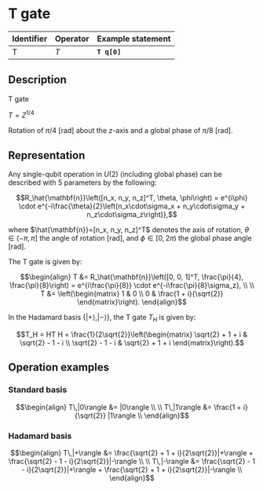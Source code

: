 # T gate

| Identifier | Operator | Example statement |
|------------|----------|-------------------|
| T          | $T$      | **`T q[0]`**      |

## Description

T gate

$T = Z^{1/4}$

Rotation of $\pi/4$ [rad] about the _z_-axis and a global phase of $\pi/8$ [rad].

## Representation

Any single-qubit operation in $U(2)$ (including global phase) can be described with 5 parameters by the following:

$$R_\hat{\mathbf{n}}\left([n_x, n_y, n_z]^T, \theta, \phi\right) = e^{i\phi} \cdot e^{-i\frac{\theta}{2}\left(n_x\cdot\sigma_x + n_y\cdot\sigma_y + n_z\cdot\sigma_z\right)},$$

where $\hat{\mathbf{n}}=[n_x, n_y, n_z]^T$ denotes the axis of rotation, $\theta\in(-\pi, \pi]$ the angle of rotation [rad], and $\phi\in[0,2\pi)$ the global phase angle [rad].

The T gate is given by:

$$\begin{align}
T &= R_\hat{\mathbf{n}}\left([0, 0, 1]^T, \frac{\pi}{4}, \frac{\pi}{8}\right) = e^{i\frac{\pi}{8}} \cdot e^{-i\frac{\pi}{8}\sigma_z}, \\
\\
T &= \left(\begin{matrix}
1 & 0 \\
0 & \frac{1 + i}{\sqrt{2}} 
\end{matrix}\right).
\end{align}$$

In the Hadamard basis $\{|+\rangle, |-\rangle\}$, the T gate $T_H$ is given by:

$$T_H = HT H = \frac{1}{2\sqrt{2}}\left(\begin{matrix}
\sqrt{2} + 1 + i & \sqrt{2} - 1 - i \\ 
\sqrt{2} - 1 - i & \sqrt{2} + 1 + i
\end{matrix}\right).$$

## Operation examples

### Standard basis

$$\begin{align}
T\,|0\rangle &= |0\rangle \\
\\
T\,|1\rangle &= \frac{1 + i}{\sqrt{2}} |1\rangle \\
\end{align}$$

### Hadamard basis

$$\begin{align}
T\,|+\rangle &= \frac{\sqrt{2} + 1 + i}{2\sqrt{2}}|+\rangle + \frac{\sqrt{2} - 1 - i}{2\sqrt{2}}|-\rangle \\
\\
T\,|-\rangle &= \frac{\sqrt{2} - 1 - i}{2\sqrt{2}}|+\rangle + \frac{\sqrt{2} + 1 + i}{2\sqrt{2}}|-\rangle \\
\end{align}$$
